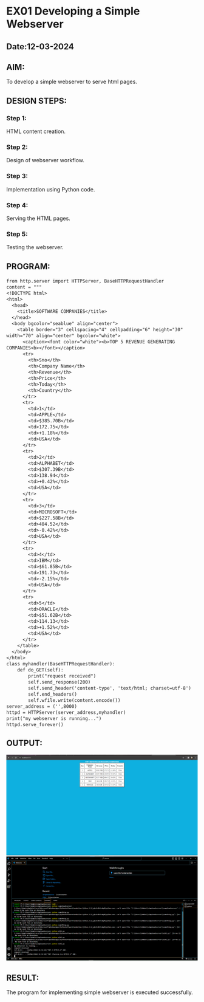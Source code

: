 # EX01 Developing a Simple Webserver
## Date:12-03-2024

## AIM:
To develop a simple webserver to serve html pages.

## DESIGN STEPS:
### Step 1: 
HTML content creation.

### Step 2:
Design of webserver workflow.

### Step 3:
Implementation using Python code.

### Step 4:
Serving the HTML pages.

### Step 5:
Testing the webserver.

## PROGRAM:
```
from http.server import HTTPServer, BaseHTTPRequestHandler
content = """
<!DOCTYPE html>
<html>
  <head>
    <title>SOFTWARE COMPANIES</title>
  </head>
  <body bgcolor="seablue" align="center">
    <table border="3" cellspacing="4" cellpadding="6" height="30" width="70" align="center" bgcolor="white">
      <caption><font color="white"><b>TOP 5 REVENUE GENERATING COMPANIES<b></font></caption>
      <tr>
        <th>Sno</th>
        <th>Company Name</th>
        <th>Revenue</th>
        <th>Price</th>
        <th>Today</th>
        <th>Country</th>
      </tr>
      <tr>
        <td>1</td>
        <td>APPLE</td>
        <td>$385.70B</td>
        <td>172.75</td>
        <td>+1.18%</td>
        <td>USA</td>
      </tr>
      <tr>        
        <td>2</td>
        <td>ALPHABET</td>
        <td>$307.39B</td>
        <td>138.94</td>
        <td>+0.42%</td>
        <td>USA</td>
      </tr>
      <tr>
        <td>3</td>
        <td>MICROSOFT</td>
        <td>$227.58B</td>
        <td>404.52</td>
        <td>-0.42%</td>
        <td>USA</td>
      </tr>
      <tr>
        <td>4</td>
        <td>IBM</td>
        <td>$61.85B</td>
        <td>191.73</td>
        <td>-2.15%</td>
        <td>USA</td>
      </tr>
      <tr>
        <td>5</td>
        <td>ORACLE</td>
        <td>$51.62B</td>
        <td>114.13</td>
        <td>+1.52%</td>
        <td>USA</td>
      </tr>
    </table>
  </body>
</html>
class myhandler(BaseHTTPRequestHandler):
    def do_GET(self):
        print("request received")
        self.send_response(200)
        self.send_header('content-type', 'text/html; charset=utf-8')
        self.end_headers()
        self.wfile.write(content.encode())
server_address = ('',8000)
httpd = HTTPServer(server_address,myhandler)
print("my webserver is running...")
httpd.serve_forever()
```

## OUTPUT:
![alt text](<ex 1 web.png>)
![alt text](<ex 1 .png>)
 
## RESULT:
The program for implementing simple webserver is executed successfully.
